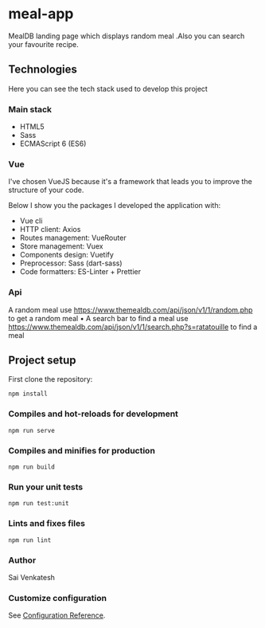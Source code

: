 # meal-app
MealDB landing page which displays random meal .Also you can search your favourite recipe.

## Technologies
Here you can see the tech stack used to develop this project

### Main stack
- HTML5
- Sass
- ECMAScript 6 (ES6)

### Vue
 I've chosen VueJS because it's a framework that leads you to improve the structure of your code.

Below I show you the packages I developed the application with:

- Vue cli
- HTTP client: Axios
- Routes management: VueRouter
- Store management: Vuex 
- Components design: Vuetify
- Preprocessor: Sass (dart-sass)
- Code formatters: ES-Linter + Prettier

### Api
A random meal
use https://www.themealdb.com/api/json/v1/1/random.php to get a random meal
• A search bar to find a meal
use https://www.themealdb.com/api/json/v1/1/search.php?s=ratatouille to find a meal

## Project setup
First clone the repository:
```
npm install
```

### Compiles and hot-reloads for development
```
npm run serve
```

### Compiles and minifies for production
```
npm run build
```

### Run your unit tests
```
npm run test:unit
```

### Lints and fixes files
```
npm run lint
```

### Author 
Sai Venkatesh

### Customize configuration
See [Configuration Reference](https://cli.vuejs.org/config/).

